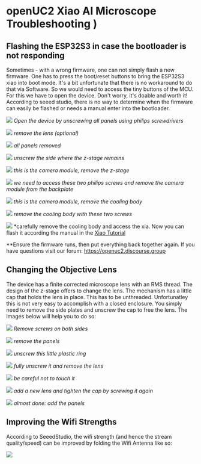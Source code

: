 # openUC2 Xiao AI Microscope Troubleshooting )

## Flashing the ESP32S3 in case the bootloader is not responding

Sometimes - with a wrong firmware, one can not simply flash a new firmware. One has to press the boot/reset buttons to bring the ESP32S3 xiao into boot mode. It's a bit unfortunate that there is no workaround to do that via Software. So we would need to access the tiny buttons of the MCU. For this we have to open the device. Don't worry, it's doable and worth it! According to seeed studio, there is no way to determine when the firmware can easily be flashed or needs a manual enter into the bootloader.


![](./IMAGES/seeedRepair/IMG_20240927_080225.jpg)
*Open the device by unscrewing all panels using philips screwdrivers*

![](./IMAGES/seeedRepair/IMG_20240927_080058.jpg)
*remove the lens (optional)*

![](./IMAGES/seeedRepair/IMG_20240927_075726.jpg)
*all panels removed*

![](./IMAGES/seeedRepair/IMG_20240927_075547.jpg)
*unscrew the side where the z-stage remains*

![](./IMAGES/seeedRepair/IMG_20240927_075441.jpg)
*this is the camera module, remove the z-stage*

![](./IMAGES/seeedRepair/IMG_20240927_075310.jpg)
*we need to access these two philips screws and remove the camera module from the backplate*

![](./IMAGES/seeedRepair/IMG_20240927_074523.jpg)
*this is the camera module, remove the cooling body*

![](./IMAGES/seeedRepair/IMG_20240927_074630.jpg)
*remove the cooling body with these two screws*

![](./IMAGES/seeedRepair/IMG_20240927_074358.jpg)
*carefully remove the cooling body and access the xia. Now you can flash it according the manual in the [Xiao Tutorial](./01_Toolboxes/02_DiscoveryElectronics/04_1_seeedmicroscope.md)


**Ensure the firmware runs, then put everything back together again. If you have questions visit our forum: https://openuc2.discourse.group


## Changing the Objective Lens

The device has a finite corrected microscope lens with an RMS thread. The design of the z-stage offers to change the lens. The mechanism has a little cap that holds the lens in place. This has to be unthreaded. Unfortunatley this is not very easy to accomplish with a closed enclosure. You simply need to remove the side plates and unscrew the cap to free the lens. The images below will help you to do so:

![](./IMAGES/seeedRepair/IMG_20241105_091940.jpg)
*Remove screws on both sides*

![](./IMAGES/seeedRepair/IMG_20241105_093129.jpg)
*remove the panels*

![](./IMAGES/seeedRepair/IMG_20241105_093133.jpg)
*unscrew this little plastic ring*

![](./IMAGES/seeedRepair/IMG_20241105_093146.jpg)
*fully unscrew it and remove the lens*

![](./IMAGES/seeedRepair/IMG_20241105_093158.jpg)
*be careful not to touch it*

![](./IMAGES/seeedRepair/IMG_20241105_093215.jpg)
*add a new lens and tighten the cap by screwing it again*

![](./IMAGES/seeedRepair/IMG_20241105_093239.jpg)
*almost done: add the panels*



## Improving the Wifi Strengths

According to SeeedStudio, the wifi strength (and hence the stream quality/speed) can be improved by folding the Wifi Antenna like so:

![](./IMAGES/seeedRepair/IMG_20241120_095401.jpg)
